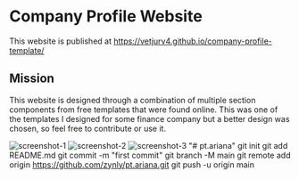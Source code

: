 
# Company Profile Website

This website is published at https://vetjurv4.github.io/company-profile-template/



## Mission

This website is designed through a combination of multiple section components from free templates that were found online. This was one
of the templates I designed for some finance company but a better design was chosen, so feel free to contribute or use it.

![screenshot-1](https://user-images.githubusercontent.com/30547148/173818485-1ea7864b-5dfd-4a7f-a005-c427b53cfdb9.png)
![screenshot-2](https://user-images.githubusercontent.com/30547148/173818501-4b33275b-35ea-4266-bb35-dbc1e068e7fb.png)
![screenshot-3](https://user-images.githubusercontent.com/30547148/173818534-c6c289ff-c283-46be-916d-8c5d584deb1b.png)
"# pt.ariana"  git init git add README.md git commit -m "first commit" git branch -M main git remote add origin https://github.com/zynly/pt.ariana.git git push -u origin main
